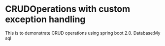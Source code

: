 # CRUDOperations with custom exception handling
This is to demonstrate CRUD operations using spring boot 2.0.
Database:My sql
